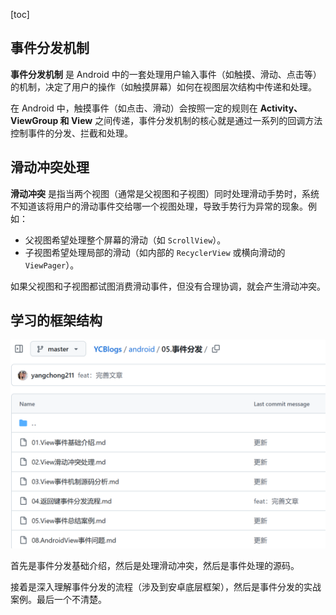 [toc]

## 事件分发机制

**事件分发机制** 是 Android 中的一套处理用户输入事件（如触摸、滑动、点击等）的机制，决定了用户的操作（如触摸屏幕）如何在视图层次结构中传递和处理。

在 Android 中，触摸事件（如点击、滑动）会按照一定的规则在 **Activity、ViewGroup 和 View** 之间传递，事件分发机制的核心就是通过一系列的回调方法控制事件的分发、拦截和处理。

## 滑动冲突处理

**滑动冲突** 是指当两个视图（通常是父视图和子视图）同时处理滑动手势时，系统不知道该将用户的滑动事件交给哪一个视图处理，导致手势行为异常的现象。例如：

- 父视图希望处理整个屏幕的滑动（如 `ScrollView`）。
- 子视图希望处理局部的滑动（如内部的 `RecyclerView` 或横向滑动的 `ViewPager`）。

如果父视图和子视图都试图消费滑动事件，但没有合理协调，就会产生滑动冲突。

## 学习的框架结构

![image-20241122155350839](./../_pic_/image-20241122155350839.png)

首先是事件分发基础介绍，然后是处理滑动冲突，然后是事件处理的源码。

接着是深入理解事件分发的流程（涉及到安卓底层框架），然后是事件分发的实战案例。最后一个不清楚。
